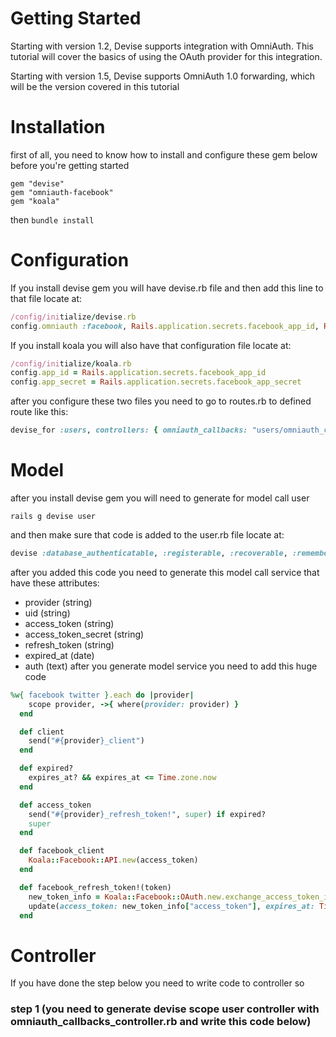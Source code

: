 # Getting Started
Starting with version 1.2, Devise supports integration with OmniAuth. This tutorial will cover the basics of using the OAuth provider for this integration.

Starting with version 1.5, Devise supports OmniAuth 1.0 forwarding, which will be the version covered in this tutorial

# Installation
first of all, you need to know how to install and configure these gem below before you're getting started

```
gem "devise"
gem "omniauth-facebook"
gem "koala"
```
then ``` bundle install ```
# Configuration
If you install devise gem you will have devise.rb file and then add this line to that file locate at: 
~~~ruby
/config/initialize/devise.rb
config.omniauth :facebook, Rails.application.secrets.facebook_app_id, Rails.application.secrets.facebook_app_secret, scope: 'email,user_posts'
~~~
If you install koala you will also have that configuration file locate at: 
~~~ruby
/config/initialize/koala.rb
config.app_id = Rails.application.secrets.facebook_app_id
config.app_secret = Rails.application.secrets.facebook_app_secret
~~~
after you configure these two files you need to go to routes.rb to defined route like this: 
~~~ruby
devise_for :users, controllers: { omniauth_callbacks: "users/omniauth_callbacks" }
~~~
# Model
after you install devise gem you will need to generate for model call user
```
rails g devise user
```
and then make sure that code is added to the user.rb file locate at: 
~~~ruby
devise :database_authenticatable, :registerable, :recoverable, :rememberable, :trackable, :validatable, :omniauthable
~~~
after you added this code you need to generate this model call service that have these attributes:
 * provider (string)
 * uid (string)
 * access_token (string)
 * access_token_secret (string)
 * refresh_token (string)
 * expired_at (date)
 * auth (text)
after you generate model service you need to add this huge code
~~~ruby
%w{ facebook twitter }.each do |provider|
    scope provider, ->{ where(provider: provider) }
  end

  def client
    send("#{provider}_client")
  end

  def expired?
    expires_at? && expires_at <= Time.zone.now
  end

  def access_token
    send("#{provider}_refresh_token!", super) if expired?
    super
  end

  def facebook_client
    Koala::Facebook::API.new(access_token)
  end

  def facebook_refresh_token!(token)
    new_token_info = Koala::Facebook::OAuth.new.exchange_access_token_info(token)
    update(access_token: new_token_info["access_token"], expires_at: Time.zone.now + new_token_info["expires_in"])
  end
~~~

# Controller
If you have done the step below you need to write code to controller so
### step 1 (you need to generate devise scope user controller with omniauth_callbacks_controller.rb and write this code below)


